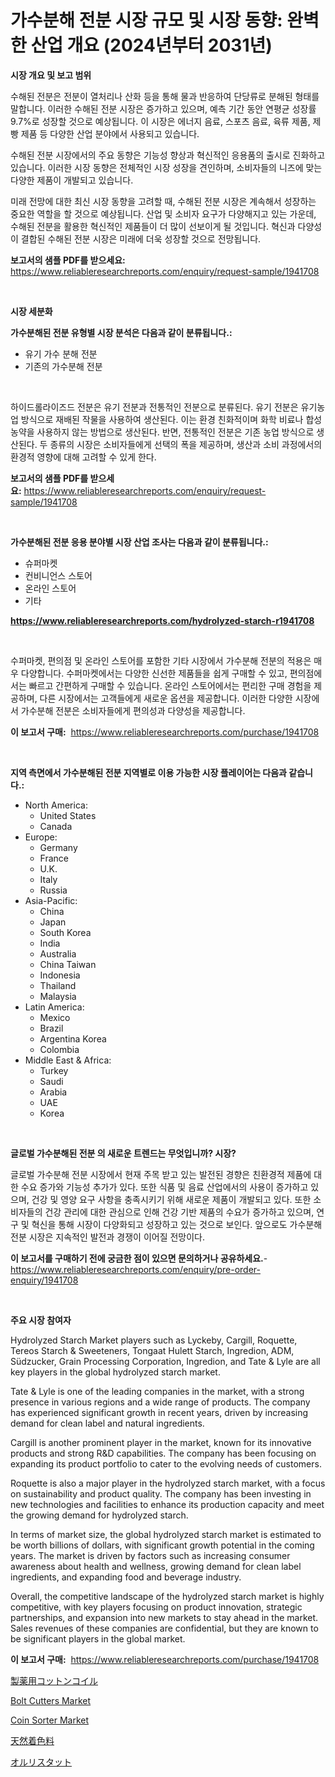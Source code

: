 <p><h1>가수분해 전분 시장 규모 및 시장 동향: 완벽한 산업 개요 (2024년부터 2031년)</h1></p><p><strong>시장 개요 및 보고 범위</strong></p>
<p><p>수해된 전분은 전분이 열처리나 산화 등을 통해 물과 반응하여 단당류로 분해된 형태를 말합니다. 이러한 수해된 전분 시장은 증가하고 있으며, 예측 기간 동안 연평균 성장률 9.7%로 성장할 것으로 예상됩니다. 이 시장은 에너지 음료, 스포츠 음료, 육류 제품, 제빵 제품 등 다양한 산업 분야에서 사용되고 있습니다.</p><p>수해된 전분 시장에서의 주요 동향은 기능성 향상과 혁신적인 응용품의 출시로 진화하고 있습니다. 이러한 시장 동향은 전체적인 시장 성장을 견인하며, 소비자들의 니즈에 맞는 다양한 제품이 개발되고 있습니다.</p><p>미래 전망에 대한 최신 시장 동향을 고려할 때, 수해된 전분 시장은 계속해서 성장하는 중요한 역할을 할 것으로 예상됩니다. 산업 및 소비자 요구가 다양해지고 있는 가운데, 수해된 전분을 활용한 혁신적인 제품들이 더 많이 선보이게 될 것입니다. 혁신과 다양성이 결합된 수해된 전분 시장은 미래에 더욱 성장할 것으로 전망됩니다.</p></p>
<p><strong>보고서의 샘플 PDF를 받으세요:</strong> <a href="https://www.reliableresearchreports.com/enquiry/request-sample/1941708">https://www.reliableresearchreports.com/enquiry/request-sample/1941708</a></p>
<p>&nbsp;</p>
<p><strong>시장 세분화</strong></p>
<p><strong>가수분해된 전분 유형별 시장 분석은 다음과 같이 분류됩니다.:</strong></p>
<p><ul><li>유기 가수 분해 전분</li><li>기존의 가수분해 전분</li></ul></p>
<p>&nbsp;</p>
<p><p>하이드롤라이즈드 전분은 유기 전분과 전통적인 전분으로 분류된다. 유기 전분은 유기농업 방식으로 재배된 작물을 사용하여 생산된다. 이는 환경 친화적이며 화학 비료나 합성 농약을 사용하지 않는 방법으로 생산된다. 반면, 전통적인 전분은 기존 농업 방식으로 생산된다. 두 종류의 시장은 소비자들에게 선택의 폭을 제공하며, 생산과 소비 과정에서의 환경적 영향에 대해 고려할 수 있게 한다.</p></p>
<p><strong>보고서의 샘플 PDF를 받으세요:</strong>&nbsp;<a href="https://www.reliableresearchreports.com/enquiry/request-sample/1941708">https://www.reliableresearchreports.com/enquiry/request-sample/1941708</a></p>
<p>&nbsp;</p>
<p><strong> 가수분해된 전분 응용 분야별 시장 산업 조사는 다음과 같이 분류됩니다.:</strong></p>
<p><ul><li>슈퍼마켓</li><li>컨비니언스 스토어</li><li>온라인 스토어</li><li>기타</li></ul></p>
<p><strong><a href="https://www.reliableresearchreports.com/hydrolyzed-starch-r1941708">https://www.reliableresearchreports.com/hydrolyzed-starch-r1941708</a></strong></p>
<p>&nbsp;</p>
<p><p>수퍼마켓, 편의점 및 온라인 스토어를 포함한 기타 시장에서 가수분해 전분의 적용은 매우 다양합니다. 수퍼마켓에서는 다양한 신선한 제품들을 쉽게 구매할 수 있고, 편의점에서는 빠르고 간편하게 구매할 수 있습니다. 온라인 스토어에서는 편리한 구매 경험을 제공하며, 다른 시장에서는 고객들에게 새로운 옵션을 제공합니다. 이러한 다양한 시장에서 가수분해 전분은 소비자들에게 편의성과 다양성을 제공합니다.</p></p>
<p><strong>이 보고서 구매:</strong>&nbsp; <a href="https://www.reliableresearchreports.com/purchase/1941708">https://www.reliableresearchreports.com/purchase/1941708</a></p>
<p>&nbsp;</p>
<p><strong>지역 측면에서 가수분해된 전분 지역별로 이용 가능한 시장 플레이어는 다음과 같습니다.:</strong></p>
<p><ul>
    <li>
        North America:
        <ul>
            <li>United States</li>
            <li>Canada</li>
        </ul>
    </li>
    <li>
        Europe:
        <ul>
            <li>Germany</li>
            <li>France</li>
            <li>U.K.</li>
            <li>Italy</li>
            <li>Russia</li>
        </ul>
    </li>
    <li>
        Asia-Pacific:
        <ul>
            <li>China</li>
            <li>Japan</li>
            <li>South Korea</li>
            <li>India</li>
            <li>Australia</li>
            <li>China Taiwan</li>
            <li>Indonesia</li>
            <li>Thailand</li>
            <li>Malaysia</li>
        </ul>
    </li>
    <li>
        Latin America:
        <ul>
            <li>Mexico</li>
            <li>Brazil</li>
            <li>Argentina Korea</li>
            <li>Colombia</li>
        </ul>
    </li>
    <li>
        Middle East & Africa:
        <ul>
            <li>Turkey</li>
            <li>Saudi</li>
            <li>Arabia</li>
            <li>UAE</li>
            <li>Korea</li>
        </ul>
    </li>
    </ul></p>
<p>&nbsp;</p>
<p><strong>글로벌 가수분해된 전분 의 새로운 트렌드는 무엇입니까? 시장?</strong></p>
<p><p>글로벌 가수분해 전분 시장에서 현재 주목 받고 있는 발전된 경향은 친환경적 제품에 대한 수요 증가와 기능성 추가가 있다. 또한 식품 및 음료 산업에서의 사용이 증가하고 있으며, 건강 및 영양 요구 사항을 충족시키기 위해 새로운 제품이 개발되고 있다. 또한 소비자들의 건강 관리에 대한 관심으로 인해 건강 기반 제품의 수요가 증가하고 있으며, 연구 및 혁신을 통해 시장이 다양화되고 성장하고 있는 것으로 보인다. 앞으로도 가수분해 전분 시장은 지속적인 발전과 경쟁이 이어질 전망이다.</p></p>
<p><strong>이 보고서를 구매하기 전에 궁금한 점이 있으면 문의하거나 공유하세요.</strong>- <a href="https://www.reliableresearchreports.com/enquiry/pre-order-enquiry/1941708">https://www.reliableresearchreports.com/enquiry/pre-order-enquiry/1941708</a></p>
<p>&nbsp;</p>
<p><strong>주요 시장 참여자</strong></p>
<p><p>Hydrolyzed Starch Market players such as Lyckeby, Cargill, Roquette, Tereos Starch & Sweeteners, Tongaat Hulett Starch, Ingredion, ADM, Südzucker, Grain Processing Corporation, Ingredion, and Tate & Lyle are all key players in the global hydrolyzed starch market.</p><p>Tate & Lyle is one of the leading companies in the market, with a strong presence in various regions and a wide range of products. The company has experienced significant growth in recent years, driven by increasing demand for clean label and natural ingredients.</p><p>Cargill is another prominent player in the market, known for its innovative products and strong R&D capabilities. The company has been focusing on expanding its product portfolio to cater to the evolving needs of customers.</p><p>Roquette is also a major player in the hydrolyzed starch market, with a focus on sustainability and product quality. The company has been investing in new technologies and facilities to enhance its production capacity and meet the growing demand for hydrolyzed starch.</p><p>In terms of market size, the global hydrolyzed starch market is estimated to be worth billions of dollars, with significant growth potential in the coming years. The market is driven by factors such as increasing consumer awareness about health and wellness, growing demand for clean label ingredients, and expanding food and beverage industry.</p><p>Overall, the competitive landscape of the hydrolyzed starch market is highly competitive, with key players focusing on product innovation, strategic partnerships, and expansion into new markets to stay ahead in the market. Sales revenues of these companies are confidential, but they are known to be significant players in the global market.</p></p>
<p><strong>이 보고서 구매:</strong>&nbsp;&nbsp;<a href="https://www.reliableresearchreports.com/purchase/1941708">https://www.reliableresearchreports.com/purchase/1941708</a></p>
<p><p><a href="https://github.com/nemesis2824/Market-Research-Report-List-1/blob/main/142723630350.md">製薬用コットンコイル</a></p><p><a href="https://medium.com/@emiliomartelli542/decoding-bolt-cutters-market-metrics-market-share-trends-and-growth-patterns-986db2d9bd19">Bolt Cutters Market</a></p><p><a href="https://github.com/seekum/Market-Research-Report-List-2/blob/main/coin-sorter-market.md">Coin Sorter Market</a></p><p><a href="https://medium.com/@addyserr7687/%E5%A4%A9%E7%84%B6%E7%9D%80%E8%89%B2%E6%96%99%E5%B8%82%E5%A0%B4%E3%81%AE%E8%A6%8F%E6%A8%A1-cagr-%E3%83%88%E3%83%AC%E3%83%B3%E3%83%892024%E5%B9%B4%E3%81%8B%E3%82%892030%E5%B9%B4-5c936fcbce7e">天然着色料</a></p><p><a href="https://medium.com/@abdielkilback/%E3%82%AA%E3%83%AB%E3%83%AA%E3%82%B9%E3%82%BF%E3%83%83%E3%83%88%E5%B8%82%E5%A0%B4%E8%A6%8F%E6%A8%A1%E3%81%A8%E5%B8%82%E5%A0%B4%E5%8B%95%E5%90%91-%E5%AE%8C%E5%85%A8%E3%81%AA%E7%94%A3%E6%A5%AD%E6%A6%82%E8%A6%81-2024%E5%B9%B4%E3%81%8B%E3%82%892031%E5%B9%B4%E3%81%BE%E3%81%A7-0435dd7363bb">オルリスタット</a></p></p>